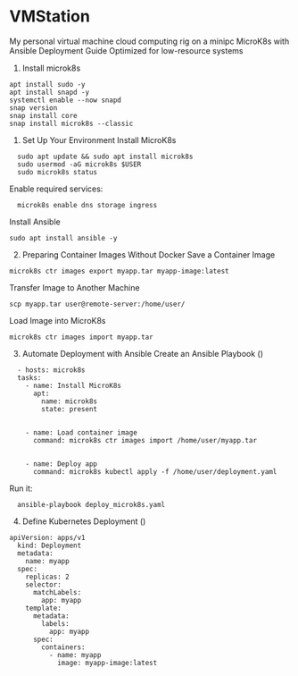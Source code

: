 # VMStation
My personal virtual machine cloud computing rig on a minipc
MicroK8s with Ansible Deployment Guide
Optimized for low-resource systems

1. Install microk8s
```
apt install sudo -y
apt install snapd -y
systemctl enable --now snapd
snap version
snap install core
snap install microk8s --classic
```


1. Set Up Your Environment
Install MicroK8s
```
  sudo apt update && sudo apt install microk8s
  sudo usermod -aG microk8s $USER
  sudo microk8s status
```
Enable required services:
```
  microk8s enable dns storage ingress
```
Install Ansible
```  
sudo apt install ansible -y
```
2. Preparing Container Images Without Docker
Save a Container Image
  ```
microk8s ctr images export myapp.tar myapp-image:latest
```  
Transfer Image to Another Machine
```  
scp myapp.tar user@remote-server:/home/user/
```
Load Image into MicroK8s
```  
microk8s ctr images import myapp.tar
```
3. Automate Deployment with Ansible
Create an Ansible Playbook ()
```
  - hosts: microk8s
  tasks:
    - name: Install MicroK8s
      apt:
        name: microk8s
        state: present


    - name: Load container image
      command: microk8s ctr images import /home/user/myapp.tar


    - name: Deploy app
      command: microk8s kubectl apply -f /home/user/deployment.yaml
```
Run it:
```
  ansible-playbook deploy_microk8s.yaml
```
4. Define Kubernetes Deployment ()
```  
apiVersion: apps/v1
  kind: Deployment
  metadata:
    name: myapp
  spec:
    replicas: 2
    selector:
      matchLabels:
        app: myapp
    template:
      metadata:
        labels:
          app: myapp
      spec:
        containers:
          - name: myapp
            image: myapp-image:latest
```


